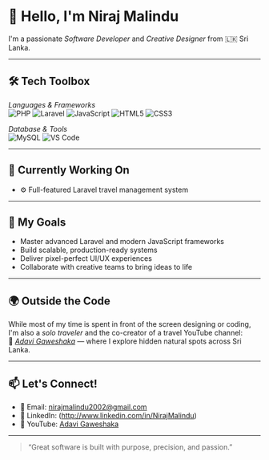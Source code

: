 # 👋 Hello, I'm Niraj Malindu

I'm a passionate *Software Developer* and *Creative Designer* from 🇱🇰 Sri Lanka.

---

## 🛠 Tech Toolbox

*Languages & Frameworks*  
![PHP](https://img.shields.io/badge/PHP-777BB4?style=flat&logo=php&logoColor=white)
![Laravel](https://img.shields.io/badge/Laravel-FF2D20?style=flat&logo=laravel&logoColor=white)
![JavaScript](https://img.shields.io/badge/JavaScript-F7DF1E?style=flat&logo=javascript&logoColor=black)
![HTML5](https://img.shields.io/badge/HTML5-E34F26?style=flat&logo=html5&logoColor=white)
![CSS3](https://img.shields.io/badge/CSS3-1572B6?style=flat&logo=css3&logoColor=white)


*Database & Tools*  
![MySQL](https://img.shields.io/badge/MySQL-00758F?style=flat&logo=mysql&logoColor=white)
![VS Code](https://img.shields.io/badge/VSCode-007ACC?style=flat&logo=visual-studio-code&logoColor=white)

---

## 🌱 Currently Working On

- ⚙ Full-featured Laravel travel management system  


---

## 🚀 My Goals

- Master advanced Laravel and modern JavaScript frameworks  
- Build scalable, production-ready systems  
- Deliver pixel-perfect UI/UX experiences  
- Collaborate with creative teams to bring ideas to life

---

## 🌍 Outside the Code

While most of my time is spent in front of the screen designing or coding, I'm also a *solo traveler* and the co-creator of a travel YouTube channel:  
🎥 *[Adavi Gaweshaka](https://www.youtube.com/AdaviGaweshaka)* — where I explore hidden natural spots across Sri Lanka.

---

## 📫 Let's Connect!

- 📧 Email: nirajmalindu2002@gmail.com  
- 🔗 LinkedIn: (http://www.linkedin.com/in/NirajMalindu)  
- 🎥 YouTube: [Adavi Gaweshaka](https://www.youtube.com/AdaviGaweshaka)

---

> “Great software is built with purpose, precision, and passion.”
